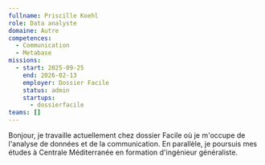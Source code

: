 ```yaml
---
fullname: Priscille Koehl
role: Data analyste
domaine: Autre
competences:
  - Communication
  - Metabase
missions:
  - start: 2025-09-25
    end: 2026-02-13
    employer: Dossier Facile
    status: admin
    startups:
      - dossierfacile
teams: []
---
```

Bonjour, je travaille actuellement chez dossier Facile où je m'occupe de l'analyse de données et de la communication. En parallèle, je poursuis mes études à Centrale Méditerranée en formation d'ingénieur généraliste. 